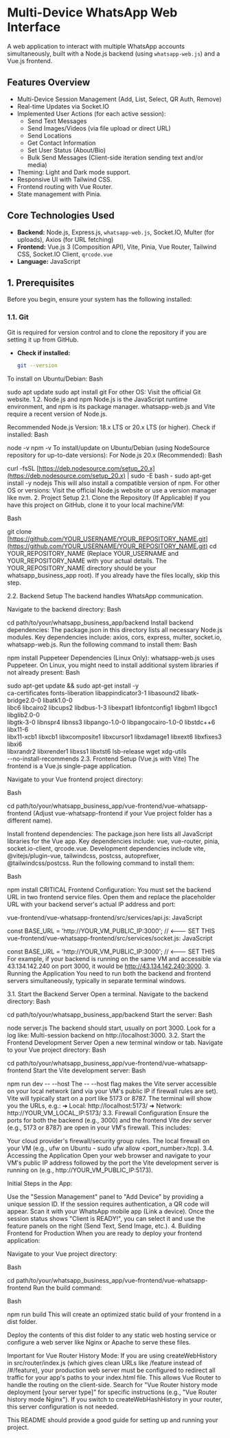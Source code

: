 # Multi-Device WhatsApp Web Interface

A web application to interact with multiple WhatsApp accounts simultaneously, built with a Node.js backend (using `whatsapp-web.js`) and a Vue.js frontend.

## Features Overview

* Multi-Device Session Management (Add, List, Select, QR Auth, Remove)
* Real-time Updates via Socket.IO
* Implemented User Actions (for each active session):
    * Send Text Messages
    * Send Images/Videos (via file upload or direct URL)
    * Send Locations
    * Get Contact Information
    * Set User Status (About/Bio)
    * Bulk Send Messages (Client-side iteration sending text and/or media)
* Theming: Light and Dark mode support.
* Responsive UI with Tailwind CSS.
* Frontend routing with Vue Router.
* State management with Pinia.

## Core Technologies Used

* **Backend:** Node.js, Express.js, `whatsapp-web.js`, Socket.IO, Multer (for uploads), Axios (for URL fetching)
* **Frontend:** Vue.js 3 (Composition API), Vite, Pinia, Vue Router, Tailwind CSS, Socket.IO Client, `qrcode.vue`
* **Language:** JavaScript

## 1. Prerequisites

Before you begin, ensure your system has the following installed:

### 1.1. Git
Git is required for version control and to clone the repository if you are setting it up from GitHub.
* **Check if installed:**
  ```bash
  git --version
To install on Ubuntu/Debian:
Bash

sudo apt update
sudo apt install git
For other OS: Visit the official Git website.
1.2. Node.js and npm
Node.js is the JavaScript runtime environment, and npm is its package manager. whatsapp-web.js and Vite require a recent version of Node.js.

Recommended Node.js Version: 18.x LTS or 20.x LTS (or higher).
Check if installed:
Bash

node -v
npm -v
To install/update on Ubuntu/Debian (using NodeSource repository for up-to-date versions): For Node.js 20.x (Recommended):
Bash

curl -fsSL [https://deb.nodesource.com/setup_20.x](https://deb.nodesource.com/setup_20.x) | sudo -E bash -
sudo apt-get install -y nodejs
This will also install a compatible version of npm.
For other OS or versions: Visit the official Node.js website or use a version manager like nvm.
2. Project Setup
2.1. Clone the Repository (If Applicable)
If you have this project on GitHub, clone it to your local machine/VM:

Bash

git clone [https://github.com/YOUR_USERNAME/YOUR_REPOSITORY_NAME.git](https://github.com/YOUR_USERNAME/YOUR_REPOSITORY_NAME.git)
cd YOUR_REPOSITORY_NAME
(Replace YOUR_USERNAME and YOUR_REPOSITORY_NAME with your actual details. The YOUR_REPOSITORY_NAME directory should be your whatsapp_business_app root). If you already have the files locally, skip this step.

2.2. Backend Setup
The backend handles WhatsApp communication.

Navigate to the backend directory:
Bash

cd path/to/your/whatsapp_business_app/backend
Install backend dependencies: The package.json in this directory lists all necessary Node.js modules. Key dependencies include: axios, cors, express, multer, socket.io, whatsapp-web.js. Run the following command to install them:
Bash

npm install
Puppeteer Dependencies (Linux Only): whatsapp-web.js uses Puppeteer. On Linux, you might need to install additional system libraries if not already present:
Bash

sudo apt-get update && sudo apt-get install -y \
    ca-certificates fonts-liberation libappindicator3-1 libasound2 libatk-bridge2.0-0 libatk1.0-0 \
    libc6 libcairo2 libcups2 libdbus-1-3 libexpat1 libfontconfig1 libgbm1 libgcc1 libglib2.0-0 \
    libgtk-3-0 libnspr4 libnss3 libpango-1.0-0 libpangocairo-1.0-0 libstdc++6 libx11-6 \
    libx11-xcb1 libxcb1 libxcomposite1 libxcursor1 libxdamage1 libxext6 libxfixes3 libxi6 \
    libxrandr2 libxrender1 libxss1 libxtst6 lsb-release wget xdg-utils \
    --no-install-recommends
2.3. Frontend Setup (Vue.js with Vite)
The frontend is a Vue.js single-page application.

Navigate to your Vue frontend project directory:

Bash

cd path/to/your/whatsapp_business_app/vue-frontend/vue-whatsapp-frontend
(Adjust vue-whatsapp-frontend if your Vue project folder has a different name).

Install frontend dependencies:
The package.json here lists all JavaScript libraries for the Vue app. Key dependencies include: vue, vue-router, pinia, socket.io-client, qrcode.vue. Development dependencies include vite, @vitejs/plugin-vue, tailwindcss, postcss, autoprefixer, @tailwindcss/postcss.
Run the following command to install them:

Bash

npm install
CRITICAL Frontend Configuration:
You must set the backend URL in two frontend service files. Open them and replace the placeholder URL with your backend server's actual IP address and port:

vue-frontend/vue-whatsapp-frontend/src/services/api.js:
JavaScript

const BASE_URL = 'http://YOUR_VM_PUBLIC_IP:3000'; // <--- SET THIS
vue-frontend/vue-whatsapp-frontend/src/services/socket.js:
JavaScript

const BASE_URL = 'http://YOUR_VM_PUBLIC_IP:3000'; // <--- SET THIS
For example, if your backend is running on the same VM and accessible via 43.134.142.240 on port 3000, it would be http://43.134.142.240:3000.
3. Running the Application
You need to run both the backend and frontend servers simultaneously, typically in separate terminal windows.

3.1. Start the Backend Server
Open a terminal.
Navigate to the backend directory:
Bash

cd path/to/your/whatsapp_business_app/backend
Start the server:
Bash

node server.js
The backend should start, usually on port 3000. Look for a log like: Multi-session backend on http://localhost:3000.
3.2. Start the Frontend Development Server
Open a new terminal window or tab.
Navigate to your Vue project directory:
Bash

cd path/to/your/whatsapp_business_app/vue-frontend/vue-whatsapp-frontend
Start the Vite development server:
Bash

npm run dev -- --host
The -- --host flag makes the Vite server accessible on your local network (and via your VM's public IP if firewall rules are set). Vite will typically start on a port like 5173 or 8787. The terminal will show you the URLs, e.g.:
  ➜  Local:   http://localhost:5173/
  ➜  Network: http://YOUR_VM_LOCAL_IP:5173/
3.3. Firewall Configuration
Ensure the ports for both the backend (e.g., 3000) and the frontend Vite dev server (e.g., 5173 or 8787) are open in your VM's firewall. This includes:

Your cloud provider's firewall/security group rules.
The local firewall on your VM (e.g., ufw on Ubuntu - sudo ufw allow <port_number>/tcp).
3.4. Accessing the Application
Open your web browser and navigate to your VM's public IP address followed by the port the Vite development server is running on (e.g., http://YOUR_VM_PUBLIC_IP:5173).

Initial Steps in the App:

Use the "Session Management" panel to "Add Device" by providing a unique session ID.
If the session requires authentication, a QR code will appear. Scan it with your WhatsApp mobile app (Link a device).
Once the session status shows "Client is READY!", you can select it and use the feature panels on the right (Send Text, Send Image, etc.).
4. Building Frontend for Production
When you are ready to deploy your frontend application:

Navigate to your Vue project directory:

Bash

cd path/to/your/whatsapp_business_app/vue-frontend/vue-whatsapp-frontend
Run the build command:

Bash

npm run build
This will create an optimized static build of your frontend in a dist folder.

Deploy the contents of this dist folder to any static web hosting service or configure a web server like Nginx or Apache to serve these files.

Important for Vue Router History Mode:
If you are using createWebHistory in src/router/index.js (which gives clean URLs like /feature instead of /#/feature), your production web server must be configured to redirect all traffic for your app's paths to your index.html file. This allows Vue Router to handle the routing on the client-side. Search for "Vue Router history mode deployment [your server type]" for specific instructions (e.g., "Vue Router history mode Nginx"). If you switch to createWebHashHistory in your router, this server configuration is not needed.

This README should provide a good guide for setting up and running your project.
